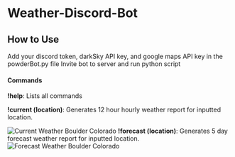 # Weather-Discord-Bot
## How to Use
Add your discord token, darkSky API key, and google maps API key in the powderBot.py file
Invite bot to server and run python script
#### Commands

**!help**: Lists all commands 

**!current (location)**: Generates 12 hour hourly weather report for inputted location.

![Current Weather Boulder Colorado](https://github.com/JordanGoodridge/Weather-Discord-Bot/blob/master/hourly_rendered_image.png)
**!forecast (location)**: Generates 5 day forecast weather report for inputted location.
![Forecast Weather Boulder Colorado](https://github.com/JordanGoodridge/Weather-Discord-Bot/blob/master/forecast_rendered_image.png)
